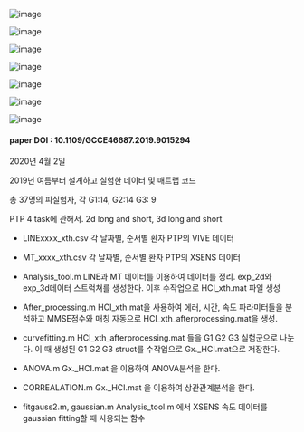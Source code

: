 ![image](https://user-images.githubusercontent.com/57425658/102692582-9be50e80-4257-11eb-8f09-44c48a95353d.png)

![image](https://user-images.githubusercontent.com/57425658/102692584-9e476880-4257-11eb-8981-ec2a82efbc17.png)

![image](https://user-images.githubusercontent.com/57425658/102692585-a1425900-4257-11eb-90ca-f79eb338c9a3.png)

![image](https://user-images.githubusercontent.com/57425658/102692590-a6070d00-4257-11eb-9255-de25c5458915.png)

![image](https://user-images.githubusercontent.com/57425658/102692601-b919dd00-4257-11eb-961c-189803ef9db7.png)

![image](https://user-images.githubusercontent.com/57425658/102692596-b0c1a200-4257-11eb-9452-1123106684b2.png)

![image](https://user-images.githubusercontent.com/57425658/102692597-b3bc9280-4257-11eb-8071-f4b46c76a992.png)

#### paper DOI : 10.1109/GCCE46687.2019.9015294



2020년 4월 2일

2019년 여름부터 설계하고 실험한 데이터 및 매트랩 코드

총 37명의 피실험자, 각 G1:14, G2:14 G3: 9 

PTP 4 task에 관해서. 2d long and short, 3d long and short

- LINExxxx_xth.csv
각 날짜별, 순서별 환자 PTP의 VIVE 데이터

- MT_xxxx_xth.csv
각 날짜별, 순서별 환자 PTP의 XSENS 데이터

- Analysis_tool.m
LINE과 MT 데이터를 이용하여 데이터를 정리. 
exp_2d와 exp_3d데이터 스트럭쳐를 생성한다. 
이후 수작업으로 HCI_xth.mat 파일 생성

- After_processing.m
HCI_xth.mat을 사용하여 에러, 시간, 속도 파라미터들을 분석하고 MMSE점수와 매칭
자동으로 HCI_xth_afterprocessing.mat을 생성.

- curvefitting.m
HCI_xth_afterprocessing.mat 들을 G1 G2 G3 실험군으로 나눈다.
이 때 생성된 G1 G2 G3 struct를 수작업으로 Gx._HCI.mat으로 저장한다.

- ANOVA.m
Gx._HCI.mat 을 이용하여 ANOVA분석을 한다.

- CORREALATION.m 
Gx._HCI.mat 을 이용하여 상관관계분석을 한다.

- fitgauss2.m, gaussian.m 
Analysis_tool.m 에서 XSENS 속도 데이터를 gaussian fitting할 때 사용되는 함수
